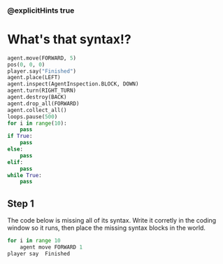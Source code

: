 ### @explicitHints true

# What's that syntax!? 

```python
agent.move(FORWARD, 5)
pos(0, 0, 0)
player.say("Finished")
agent.place(LEFT)
agent.inspect(AgentInspection.BLOCK, DOWN) 
agent.turn(RIGHT_TURN)
agent.destroy(BACK)
agent.drop_all(FORWARD)
agent.collect_all()
loops.pause(500)
for i in range(10):
    pass
if True: 
    pass
else: 
    pass
elif:
    pass
while True:
    pass
```

## Step 1
The code below is missing all of its syntax. Write it corretly in the coding window so it runs, then place the missing syntax blocks in the world.
```python
for i in range 10
    agent move FORWARD 1
player say  Finished
```